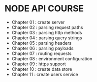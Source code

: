 # NODE API COURSE

<ul>
  <li>Chapter 01 : create server</li>
  <li>Chapter 02 : parsing request paths</li>
  <li>Chapter 03 : parsing http methods</li>
  <li>Chapter 04 : parsing query strings</li>
  <li>Chapter 05 : parsing headers</li>
  <li>Chapter 06 : parsing payloads</li>
  <li>Chapter 07 : routing requests</li>
  <li>Chapter 08 : environment configuration</li>
  <li>Chapter 09 : https support</li>
  <li>Chapter 10 : create data store</li>
  <li>Chapter 11 : create users service</li>
<ul>